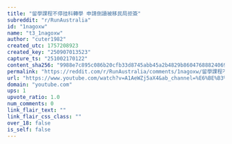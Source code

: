 ```yaml
---
title: "留學課程不停挂科轉學 申請倒讀被移民局拒簽"
subreddit: "r/RunAustralia"
id: "1nagoxw"
name: "t3_1nagoxw"
author: "cuter1982"
created_utc: 1757208923
created_key: "250907013523"
capture_ts: "251002170122"
content_sha256: "9988e7c895c086b20cfb33d8745abb45a2b4829b8604768882406912b1054847"
permalink: "https://reddit.com/r/RunAustralia/comments/1nagoxw/留學課程不停挂科轉學_申請倒讀被移民局拒簽/"
url: "https://www.youtube.com/watch?v=A1AeWZj5aX4&ab_channel=%E6%BE%B3%E6%B4%B2%E8%A6%96%E8%A7%92"
domain: "youtube.com"
ups: 1
upvote_ratio: 1.0
num_comments: 0
link_flair_text: ""
link_flair_css_class: ""
over_18: false
is_self: false
---
```


